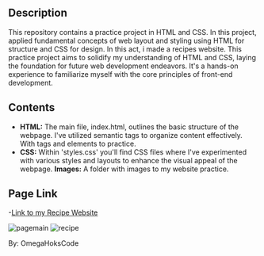 ## Description
 This repository contains a practice project in HTML and CSS. In this project, applied fundamental concepts of web layout and styling using HTML for structure and CSS for design. In this act, i made a recipes website.
 This practice project aims to solidify my understanding of HTML and CSS, laying the foundation for future web development endeavors. It's a hands-on experience to familiarize myself with the core principles of front-end development.

## Contents
 - **HTML:** The main file, index.html, outlines the basic structure of the webpage. I've utilized semantic tags to organize content effectively. With tags and elements to practice.
 - **CSS:** Within 'styles.css' you'll find CSS files where I've experimented with various styles and layouts to enhance the visual appeal of the webpage.
 **Images:** A folder with images to my website practice. 

## Page Link
 -[Link to my Recipe Website](https://omegahokscode.github.io/odin-recipes/)

![pagemain](https://github.com/omegahokscode/odin-recipes/assets/157544874/8c91aa27-7c96-454f-aa35-754a3fe30282)
![recipe](https://github.com/omegahokscode/odin-recipes/assets/157544874/d8678ff4-350b-43f8-8ed3-32bf21fe0737)


By: OmegaHoksCode
